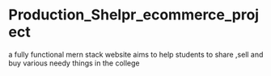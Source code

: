 # Production_Shelpr_ecommerce_project
a fully functional mern stack website aims to help students to share ,sell and buy various needy things in the college
